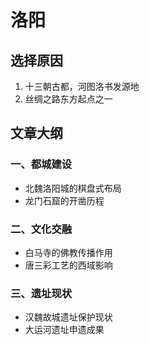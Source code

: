 # 洛阳

## 选择原因
1. 十三朝古都，河图洛书发源地
2. 丝绸之路东方起点之一

## 文章大纲
### 一、都城建设
- 北魏洛阳城的棋盘式布局
- 龙门石窟的开凿历程

### 二、文化交融
- 白马寺的佛教传播作用
- 唐三彩工艺的西域影响

### 三、遗址现状
- 汉魏故城遗址保护现状
- 大运河遗址申遗成果